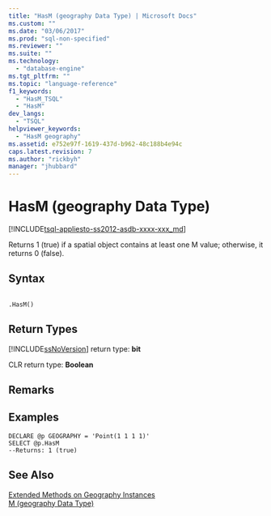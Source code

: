```yaml
---
title: "HasM (geography Data Type) | Microsoft Docs"
ms.custom: ""
ms.date: "03/06/2017"
ms.prod: "sql-non-specified"
ms.reviewer: ""
ms.suite: ""
ms.technology: 
  - "database-engine"
ms.tgt_pltfrm: ""
ms.topic: "language-reference"
f1_keywords: 
  - "HasM_TSQL"
  - "HasM"
dev_langs: 
  - "TSQL"
helpviewer_keywords: 
  - "HasM geography"
ms.assetid: e752e97f-1619-437d-b962-48c188b4e94c
caps.latest.revision: 7
ms.author: "rickbyh"
manager: "jhubbard"
---
```

# HasM (geography Data Type)
[!INCLUDE[tsql-appliesto-ss2012-asdb-xxxx-xxx_md](../../../relational-databases/databases/includes/tsql-appliesto-ss2012-asdb-xxxx-xxx-md.md)]

  Returns 1 (true) if a spatial object contains at least one M value; otherwise, it returns 0 (false).  
  
## Syntax  
  
```  
  
.HasM()  
```  
  
## Return Types  
 [!INCLUDE[ssNoVersion](../../../advanced-analytics/r-services/includes/ssnoversion-md.md)] return type: **bit**  
  
 CLR return type: **Boolean**  
  
## Remarks  
  
## Examples  
  
```tsql  
DECLARE @p GEOGRAPHY = 'Point(1 1 1 1)'  
SELECT @p.HasM   
--Returns: 1 (true)  
```  
  
## See Also  
 [Extended Methods on Geography Instances](../../../t-sql/spatial/geography/extended-methods-on-geography-instances.md)   
 [M &#40;geography Data Type&#41;](../../../t-sql/spatial/geography/m-geography-data-type.md)  
  
  